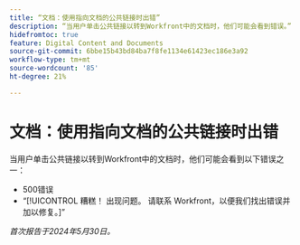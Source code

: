 ```yaml
---
title: “文档：使用指向文档的公共链接时出错”
description: “当用户单击公共链接以转到Workfront中的文档时，他们可能会看到错误。”
hidefromtoc: true
feature: Digital Content and Documents
source-git-commit: 6bbe15b43bd84ba7f8fe1134e61423ec186e3a92
workflow-type: tm+mt
source-wordcount: '85'
ht-degree: 21%

---
```



# 文档：使用指向文档的公共链接时出错

当用户单击公共链接以转到Workfront中的文档时，他们可能会看到以下错误之一：

* 500错误
* “[!UICONTROL 糟糕！ 出现问题。 请联系 Workfront，以便我们找出错误并加以修复。]”


_首次报告于2024年5月30日。_
